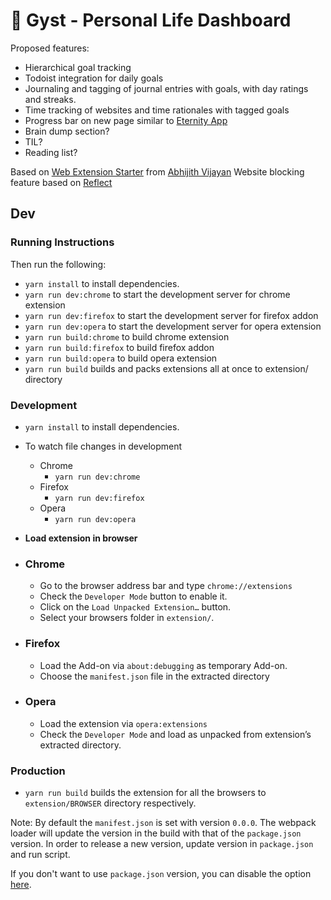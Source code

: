 # 🚀 Gyst - Personal Life Dashboard

Proposed features:

- Hierarchical goal tracking
- Todoist integration for daily goals
- Journaling and tagging of journal entries with goals, with day ratings and streaks.
- Time tracking of websites and time rationales with tagged goals
- Progress bar on new page similar to [Eternity App](https://chrome.google.com/webstore/detail/progress-dashboard/hmejblemllciaklhffpinjgkbngcoopb)
- Brain dump section?
- TIL?
- Reading list?

Based on [Web Extension Starter](https://github.com/abhijithvijayan/web-extension-starter) from [Abhijith Vijayan](https://abhijithvijayan.in)
Website blocking feature based on [Reflect](https://github.com/getreflect)

## Dev

### Running Instructions

Then run the following:

- `yarn install` to install dependencies.
- `yarn run dev:chrome` to start the development server for chrome extension
- `yarn run dev:firefox` to start the development server for firefox addon
- `yarn run dev:opera` to start the development server for opera extension
- `yarn run build:chrome` to build chrome extension
- `yarn run build:firefox` to build firefox addon
- `yarn run build:opera` to build opera extension
- `yarn run build` builds and packs extensions all at once to extension/ directory

### Development

- `yarn install` to install dependencies.
- To watch file changes in development

  - Chrome
    - `yarn run dev:chrome`
  - Firefox
    - `yarn run dev:firefox`
  - Opera
    - `yarn run dev:opera`

- **Load extension in browser**

- ### Chrome

  - Go to the browser address bar and type `chrome://extensions`
  - Check the `Developer Mode` button to enable it.
  - Click on the `Load Unpacked Extension…` button.
  - Select your browsers folder in `extension/`.

- ### Firefox

  - Load the Add-on via `about:debugging` as temporary Add-on.
  - Choose the `manifest.json` file in the extracted directory

- ### Opera

  - Load the extension via `opera:extensions`
  - Check the `Developer Mode` and load as unpacked from extension’s extracted directory.

### Production

- `yarn run build` builds the extension for all the browsers to `extension/BROWSER` directory respectively.

Note: By default the `manifest.json` is set with version `0.0.0`. The webpack loader will update the version in the build with that of the `package.json` version. In order to release a new version, update version in `package.json` and run script.

If you don't want to use `package.json` version, you can disable the option [here](https://github.com/abhijithvijayan/web-extension-starter/blob/e10158c4a49948dea9fdca06592876d9ca04e028/webpack.config.js#L79).
